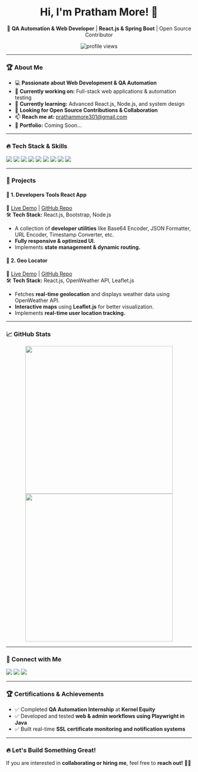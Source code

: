 <h1 align="center">Hi, I'm Pratham More! 👋</h1>

<p align="center">
🚀 <b>QA Automation & Web Developer</b> | <b>React.js & Spring Boot</b> | Open Source Contributor  
</p>

<p align="center">
<img src="https://komarev.com/ghpvc/?username=Prathammore301&label=Profile%20Views&color=0e75b6&style=flat" alt="profile views" />
</p>

---

### 🏆 About Me
- 💻 **Passionate about Web Development & QA Automation**
- 🔭 **Currently working on:** Full-stack web applications & automation testing  
- 🌱 **Currently learning:** Advanced React.js, Node.js, and system design  
- 🤝 **Looking for Open Source Contributions & Collaboration**  
- 📫 **Reach me at:** [prathammore301@gmail.com](mailto:prathammore301@gmail.com)  
- 💼 **Portfolio:** Coming Soon...  

---

### 🔥 Tech Stack & Skills
<p align="left">
  <img src="https://img.shields.io/badge/JavaScript-F7DF1E?style=for-the-badge&logo=javascript&logoColor=black" />
  <img src="https://img.shields.io/badge/React-61DAFB?style=for-the-badge&logo=react&logoColor=black" />
  <img src="https://img.shields.io/badge/Spring%20Boot-6DB33F?style=for-the-badge&logo=spring-boot&logoColor=white" />
  <img src="https://img.shields.io/badge/Java-007396?style=for-the-badge&logo=java&logoColor=white" />
  <img src="https://img.shields.io/badge/MySQL-4479A1?style=for-the-badge&logo=mysql&logoColor=white" />
  <img src="https://img.shields.io/badge/HTML5-E34F26?style=for-the-badge&logo=html5&logoColor=white" />
  <img src="https://img.shields.io/badge/CSS3-1572B6?style=for-the-badge&logo=css3&logoColor=white" />
  <img src="https://img.shields.io/badge/Bootstrap-7952B3?style=for-the-badge&logo=bootstrap&logoColor=white" />
  <img src="https://img.shields.io/badge/Playwright-00AD45?style=for-the-badge&logo=playwright&logoColor=white" />
</p>

---

### 🚀 Projects  
#### 📌 **1. Developers Tools React App**  
🔗 [Live Demo](#) | [GitHub Repo](https://github.com/Prathammore301/developers-tools-react-app)  
🛠 **Tech Stack:** React.js, Bootstrap, Node.js  
- A collection of **developer utilities** like Base64 Encoder, JSON Formatter, URL Encoder, Timestamp Converter, etc.  
- **Fully responsive & optimized UI.**  
- Implements **state management & dynamic routing.**  

#### 📌 **2. Geo Locator**  
🔗 [Live Demo](#) | [GitHub Repo](https://github.com/Prathammore301/geo-locator)  
🛠 **Tech Stack:** React.js, OpenWeather API, Leaflet.js  
- Fetches **real-time geolocation** and displays weather data using OpenWeather API.  
- **Interactive maps** using **Leaflet.js** for better visualization.  
- Implements **real-time user location tracking.**  

---

### 📈 GitHub Stats  
<p align="center">
  <img src="https://github-readme-stats.vercel.app/api?username=Prathammore301&show_icons=true&theme=dark" width="400"/>
  <img src="https://github-readme-streak-stats.herokuapp.com/?user=Prathammore301&theme=dark" width="400"/>
</p>

---

### 🤝 Connect with Me  
<p align="left">
  <a href="mailto:prathammore301@gmail.com"><img src="https://img.shields.io/badge/Gmail-D14836?style=for-the-badge&logo=gmail&logoColor=white"></a>
  <a href="https://www.linkedin.com/in/more-pratham-software-developer"><img src="https://img.shields.io/badge/LinkedIn-0A66C2?style=for-the-badge&logo=linkedin&logoColor=white"></a>
  <a href="https://github.com/Prathammore301"><img src="https://img.shields.io/badge/GitHub-181717?style=for-the-badge&logo=github&logoColor=white"></a>
</p>

---

### 🏆 Certifications & Achievements  
- ✅ Completed **QA Automation Internship** at **Kernel Equity**  
- ✅ Developed and tested **web & admin workflows using Playwright in Java**  
- ✅ Built real-time **SSL certificate monitoring and notification systems**  

---

### 🔥 Let's Build Something Great!  
If you are interested in **collaborating or hiring me**, feel free to **reach out!** 🚀😎
